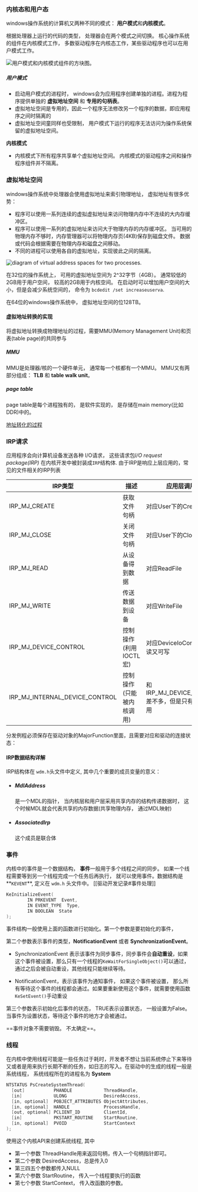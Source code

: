 ### 内核态和用户态

windows操作系统的计算机又两种不同的模式： **用户模式**和**内核模式**。

根据处理器上运行的代码的类型， 处理器会在两个模式之间切换。 核心操作系统的组件在内核模式工作， 多数驱动程序在内核态工作，某些驱动程序也可以在用户模式工作。

![用户模式和内核模式组件的方块图。](windows内核概念记录.assets/userandkernelmode01.png) 

##### **用户模式**  

- 启动用户模式的进程时， windows会为应用程序创建单独的进程。进程为程序提供单独的 **虚拟地址空间** 和 **专用的句柄表**。
- 虚拟地址空间是专用的，因此一个程序无法修改另一个程序的数据，即应用程序之间时隔离的
- 虚拟地址空间童同样也受限制， 用户模式下运行的程序无法访问为操作系统保留的虚拟地址空间。

**内核模式**

- 内核模式下所有程序共享单个虚拟地址空间。 内核模式的驱动程序之间和操作程序组件并不隔离。



### 虚拟地址空间

windows操作系统中处理器会使用虚拟地址来索引物理地址， 虚拟地址有很多优势：

- 程序可以使用一系列连续的虚拟虚拟地址来访问物理内存中不连续的大内存缓冲区。
- 程序可以使用一系列的虚拟地址来访问大于物理内存的内存缓冲区。 当可用的物理内存不够时，内存管理器可以将物理内存页(4KB)保存到磁盘文件。 数据或代码会根据需要在物理内存和磁盘之间移动。
- 不同的进程可以使用各自的虚拟地址，实现彼此之间的隔离。

![diagram of virtual address spaces for two processes.](windows内核概念记录.assets/virtualaddressspace01.png) 



在32位的操作系统上， 可用的虚拟地址空间为 2^32字节（4GB）。 通常较低的2GB用于用户空间， 较高的2GB用于内核空间。 在启动时可以增加用户空间的大小，但是会减少系统空间的， 命令为 `bcdedit /set increaseuserva`.

在64位的windows操作系统中， 虚拟地址空间的位128TB。

#### 虚拟地址转换的实现

将虚拟地址转换成物理地址的过程，需要MMU(Memory Management Unit)和页表(table page)的共同参与

##### MMU

MMU是处理器/核的一个硬件单元， 通常每一个核都有一个MMU。 MMU又有两部分组成： **TLB** 和 **table walk unit**。 

##### page table

page table是每个进程独有的， 是软件实现的， 是存储在main memory(比如DDR)中的。

[地址转化的过程](https://zhuanlan.zhihu.com/p/65298260?utm_source=wechat_session)



### IRP请求

应用程序会向计算机设备发送各种 I/O请求， 这些请求包*I/O request package(IRP)*  在内核开发中被封装成`IRP`结构体. 由于IRP是响应上层应用的，常见的文件相关的IRP列表

| IRP类型                        | 描述                     | 应用层调用者                                      |
| ------------------------------ | ------------------------ | ------------------------------------------------- |
| IRP_MJ_CREATE                  | 获取文件句柄             | 对应User下的CreateFile                            |
| IRP_MJ_CLOSE                   | 关闭文件句柄             | 对应User下的CloseHandle                           |
| IRP_MJ_READ                    | 从设备得到数据           | 对应ReadFile                                      |
| IRP_MJ_WRITE                   | 传送数据到设备           | 对应WriteFile                                     |
| IRP_MJ_DEVICE_CONTROL          | 控制操作(利用IOCTL宏)    | 对应DeviceIoControl，即可读又可写                 |
| IRP_MJ_INTERNAL_DEVICE_CONTROL | 控制操作(只能被内核调用) | 和IRP_MJ_DEVICE_CONTROL差不多，但是只有Kernel可用 |

分发例程必须保存在驱动对象的MajorFunction里面，且需要对应和驱动的连接状态：

#### IRP数据结构详解

IRP结构体在 `wdm.h`头文件中定义, 其中几个重要的成员变量的意义：

- ##### MdlAddress

  是一个MDL的指针， 当内核层和用户层采用共享内存的结构传递数据时， 这个时候MDL就会代表共享的内存数据(共享物理内存， 通过MDL映射)

- ##### AssociatedIrp

  这个成员是联合体

  

### 事件

内核中的事件是一个数据结构， **事件**一般用于多个线程之间的同步。 如果一个线程需要等到另一个线程完成一个任务后再执行， 就可以使用事件。数据结构是**`KEVENT`**, 定义在 `wdm.h` 头文件中。 
[[驱动开发记录#事件处理]]

```c
KeInitializeEvent(
        IN PRKEVENT  Event,
        IN EVENT_TYPE  Type,
        IN BOOLEAN  State
);
```

事件结构一般使用上面的函数进行初始化。第一个参数是要初始化的事件， 

第二个参数表示事件的类型，**NotificationEvent** 或者 **SynchronizationEvent**。 

- SynchronizationEvent 表示该事件为同步事件，同步事件会**自动重设**，如果这个事件被设置，那么只有一个线程的`KeWaitForSingleObject()`可以通过， 通过之后会被自动重设，其他线程只能继续等待。

- NotificationEvent，表示该事件为通知事件， 如果这个事件被设置， 那么所有等待这个事件的线程都会通过。如果要重新使用这个事件，就需要使用函数 `KeSetEvent()`手动重设

第三个参数表示初始化后事件的状态， TRUE表示设置状态， 一般设置为False。 当事件为设置状态，等待这个事件的地方才会被通过。

==事件对象不需要销毁。 不太确定==。





### 线程

在内核中使用线程可能是一些任务过于耗时，开发者不想让当前系统停止下来等待 又或者是用来执行长期不断的任务，如日志的写入。在驱动中的生成的线程一般是系统线程， 系统线程所在的进程名为 **System**

```c
NTSTATUS PsCreateSystemThread(
  [out]           PHANDLE            ThreadHandle,
  [in]            ULONG              DesiredAccess,
  [in, optional]  POBJECT_ATTRIBUTES ObjectAttributes,
  [in, optional]  HANDLE             ProcessHandle,
  [out, optional] PCLIENT_ID         ClientId,
  [in]            PKSTART_ROUTINE    StartRoutine,
  [in, optional]  PVOID              StartContext
);
```

使用这个内核API来创建系统线程, 其中

- 第一个参数 ThreadHandle用来返回句柄，传入一个句柄指针即可。
- 第二个参数 DesiredAccess，总是传入0
- 第三四五个参数都传入NULL
- 第六个参数 StartRoutine， 传入一个线程要执行的函数
- 第七个参数 StartContext， 传入改函数的参数。















